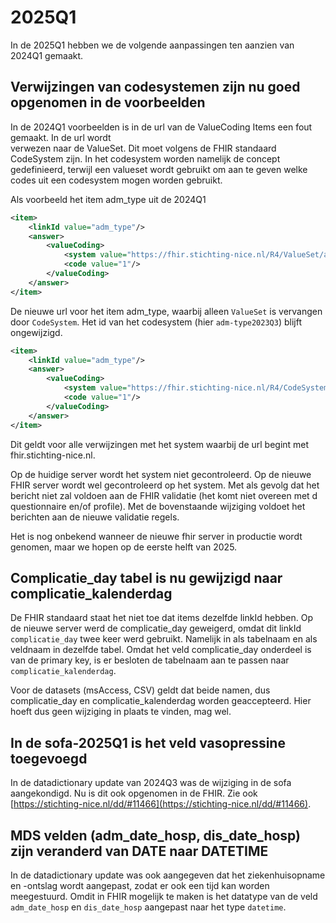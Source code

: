 # 2025Q1

In de 2025Q1 hebben we de volgende aanpassingen ten aanzien van 2024Q1 gemaakt.


## Verwijzingen van codesystemen zijn nu goed opgenomen in de voorbeelden 
In de 2024Q1 voorbeelden is in de url van de ValueCoding Items een fout gemaakt. In de url wordt  
verwezen naar de ValueSet. Dit moet volgens de FHIR standaard CodeSystem zijn. In het codesystem 
worden namelijk de concept gedefinieerd, terwijl een valueset wordt gebruikt om aan te geven welke  
codes uit een codesystem mogen worden gebruikt.  

Als voorbeeld het item adm_type uit de 2024Q1
~~~XML
<item>
	<linkId value="adm_type"/>
	<answer>
		<valueCoding>
			<system value="https://fhir.stichting-nice.nl/R4/ValueSet/adm-type-2023Q3"/>
			<code value="1"/>
		</valueCoding>
	</answer>
</item>
~~~

De nieuwe url voor het item adm_type, waarbij alleen `ValueSet` is vervangen door `CodeSystem`. Het 
id van het codesystem (hier `adm-type2023Q3`) blijft ongewijzigd.
~~~XML
<item>
	<linkId value="adm_type"/>
	<answer>
		<valueCoding>
			<system value="https://fhir.stichting-nice.nl/R4/CodeSystem/adm-type-2023Q3"/>
			<code value="1"/>
		</valueCoding>
	</answer>
</item>
~~~

Dit geldt voor alle verwijzingen met het system waarbij de url begint met fhir.stichting-nice.nl.

Op de huidige server wordt het system niet gecontroleerd. Op de nieuwe FHIR server wordt wel gecontroleerd 
op het system. Met als gevolg dat het bericht niet zal voldoen aan de FHIR validatie (het komt niet overeen met d
questionnaire en/of profile). Met de bovenstaande wijziging voldoet het berichten aan de nieuwe validatie 
regels.
 
Het is nog onbekend wanneer de nieuwe fhir server in productie wordt genomen, maar we hopen op de eerste helft van 2025.

## Complicatie_day tabel is nu gewijzigd naar complicatie_kalenderdag
De FHIR standaard staat het niet toe dat items dezelfde linkId hebben. Op de nieuwe server werd de complicatie_day
geweigerd, omdat dit linkId `complicatie_day` twee keer werd gebruikt. Namelijk in als tabelnaam en als veldnaam in 
dezelfde tabel. Omdat het veld complicatie_day onderdeel is van de primary key, is er besloten de tabelnaam 
aan te passen naar `complicatie_kalenderdag`.

Voor de datasets (msAccess, CSV) geldt dat beide namen, dus complicatie_day en complicatie_kalenderdag worden 
geaccepteerd. Hier hoeft dus geen wijziging in plaats te vinden, mag wel.


## In de sofa-2025Q1 is het veld vasopressine toegevoegd
In de datadictionary update van 2024Q3 was de wijziging in de sofa aangekondigd. Nu is dit ook opgenomen in de FHIR.
Zie ook [https://stichting-nice.nl/dd/#11466](https://stichting-nice.nl/dd/#11466).

## MDS velden (adm_date_hosp, dis_date_hosp) zijn veranderd van DATE naar DATETIME 
In de datadictionary update was ook aangegeven dat het ziekenhuisopname en -ontslag wordt aangepast, zodat er ook een tijd
kan worden meegestuurd. Omdit in FHIR mogelijk te maken is het datatype van de veld `adm_date_hosp` en `dis_date_hosp` 
aangepast naar het type `datetime`.

